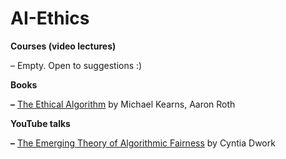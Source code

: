 # AI-Ethics

**Courses \(video lectures\)**

– Empty. Open to suggestions :\)

**Books**

**–** [The Ethical Algorithm](https://www.goodreads.com/book/show/44244975-the-ethical-algorithm) by  Michael Kearns, Aaron Roth  


**YouTube talks**

**–** [The Emerging Theory of Algorithmic Fairness](https://www.youtube.com/watch?v=g-z84_nRQhw) by Cyntia Dwork

